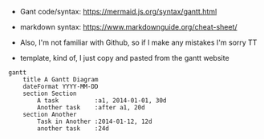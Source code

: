 - Gant code/syntax: https://mermaid.js.org/syntax/gantt.html 
- markdown syntax: https://www.markdownguide.org/cheat-sheet/ 
- Also, I'm not familiar with Github, so if I make any mistakes I'm sorry TT

- template, kind of, I just copy and pasted from the gantt website

```mermaid
gantt
    title A Gantt Diagram
    dateFormat YYYY-MM-DD
    section Section
        A task          :a1, 2014-01-01, 30d
        Another task    :after a1, 20d
    section Another
        Task in Another :2014-01-12, 12d
        another task    :24d
```
